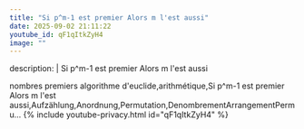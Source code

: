 ```yaml
---
title: "Si p^m-1 est premier Alors m l'est aussi"
date: 2025-09-02 21:11:22 
youtube_id: qF1qItkZyH4
image: ""
---
```

description: |
  Si p^m-1 est premier Alors m l'est aussi
  
  nombres premiers algorithme d'euclide,arithmétique,Si p^m-1 est premier Alors m l'est aussi,Aufzählung,Anordnung,Permutation,DenombrementArrangementPermu...
{% include youtube-privacy.html id="qF1qItkZyH4" %}
